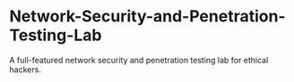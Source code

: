 # Network-Security-and-Penetration-Testing-Lab
A full-featured network security and penetration testing lab for ethical hackers.
